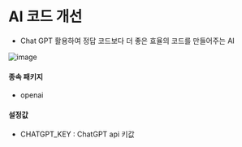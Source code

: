 # AI 코드 개선

- Chat GPT 활용하여 정답 코드보다 더 좋은 효율의 코드를 만들어주는 AI

![image](https://github.com/PDA-PRO/COCO-plugin/assets/80380576/8bf8aa22-9043-4759-b4d8-64d48a957176)

#### 종속 패키지

- openai

#### 설정값

- CHATGPT_KEY : ChatGPT api 키값

